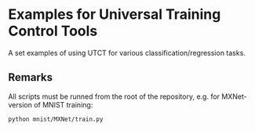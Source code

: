 # Examples for Universal Training Control Tools

A set examples of using UTCT for various classification/regression tasks.

## Remarks
All scripts must be runned from the root of the repository, e.g. for MXNet-version of MNIST training:
```
python mnist/MXNet/train.py
```
